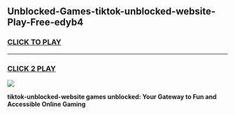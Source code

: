 
## Unblocked-Games-tiktok-unblocked-website-Play-Free-edyb4
<h3>
<a href="https://premium76.site?title=tiktok-unblocked-website&ref=17A">CLICK TO PLAY</a></h3>
<hr>

<h3>
<a href="https://premium76.site?title=tiktok-unblocked-website&ref=17A">CLICK 2 PLAY</a>
  
</h3>

<a href="https://premium76.site?title=tiktok-unblocked-website&ref=17A"><img src="https://clearcache.store/games.png"></a>


**tiktok-unblocked-website games unblocked: Your Gateway to Fun and Accessible Online Gaming**
